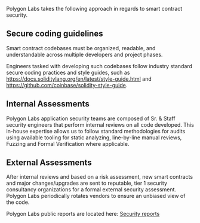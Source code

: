 Polygon Labs takes the following approach in regards to smart contract security.

## Secure coding guidelines

Smart contract codebases must be organized, readable, and understandable across multiple developers and project phases.

Engineers tasked with developing such codebases follow industry standard secure coding practices and style guides, such as https://docs.soliditylang.org/en/latest/style-guide.html and https://github.com/coinbase/solidity-style-guide.

## Internal Assessments

Polygon Labs application security teams are composed of Sr. & Staff security engineers that perform internal reviews on all code developed. This in-house expertise allows us to follow standard methodologies for audits using available tooling for static analyzing, line-by-line manual reviews, Fuzzing and Formal Verification where applicable.

## External Assessments

After internal reviews and based on a risk assessment, new smart contracts and major changes/upgrades are sent to reputable, tier 1 security consultancy organizations for a formal external security assessment. Polygon Labs periodically rotates vendors to ensure an unbiased view of the code.

Polygon Labs public reports are located here: [Security reports](reports.md)
